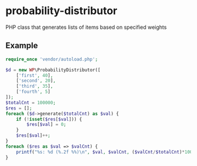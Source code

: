 # probability-distributor
PHP class that generates lists of items based on specified weights

## Example

```php
require_once 'vendor/autoload.php';

$d = new WP\ProbabilityDistributor([
    ['first', 40],
    ['second', 20],
    ['third', 35],
    ['fourth', 5]
]);
$totalCnt = 100000;
$res = [];
foreach ($d->generate($totalCnt) as $val) {
    if (!isset($res[$val])) {
        $res[$val] = 0;
    }
    $res[$val]++;
}
foreach ($res as $val => $valCnt) {
    printf("%s: %d (%.2f %%)\n", $val, $valCnt, ($valCnt/$totalCnt)*100);
}
```
